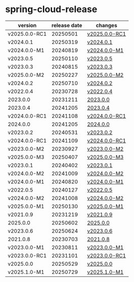 # spring-cloud-release	


|version|release date|changes|
|---|---|---|
|v2025.0.0-RC1|20250501|[v2025.0.0-RC1](./v2025.0.0-RC1-20250501.md)|
|v2024.0.1|20250319|[v2024.0.1](./v2024.0.1-20250319.md)|
|v2024.0.0-M1|20240819|[v2024.0.0-M1](./v2024.0.0-M1-20240819.md)|
|v2023.0.5|20250110|[v2023.0.5](./v2023.0.5-20250110.md)|
|v2023.0.3|20240815|[v2023.0.3](./v2023.0.3-20240815.md)|
|v2025.0.0-M2|20250227|[v2025.0.0-M2](./v2025.0.0-M2-20250227.md)|
|v2024.0.2|20250710|[v2024.0.2](./v2024.0.2-20250710.md)|
|v2022.0.4|20230728|[v2022.0.4](./v2022.0.4-20230728.md)|
|2023.0.0|20231211|[2023.0.0](./2023.0.0-20231211.md)|
|2023.0.4|20241205|[2023.0.4](./2023.0.4-20241205.md)|
|v2024.0.0-RC1|20241108|[v2024.0.0-RC1](./v2024.0.0-RC1-20241108.md)|
|2024.0.0|20241205|[2024.0.0](./2024.0.0-20241205.md)|
|v2023.0.2|20240531|[v2023.0.2](./v2023.0.2-20240531.md)|
|v2024.0.0-RC1|20241109|[v2024.0.0-RC1](./v2024.0.0-RC1-20241109.md)|
|v2023.0.0-M2|20230927|[v2023.0.0-M2](./v2023.0.0-M2-20230927.md)|
|v2025.0.0-M3|20250407|[v2025.0.0-M3](./v2025.0.0-M3-20250407.md)|
|v2023.0.1|20240402|[v2023.0.1](./v2023.0.1-20240402.md)|
|v2024.0.0-M2|20241009|[v2024.0.0-M2](./v2024.0.0-M2-20241009.md)|
|v2024.0.0-M1|20240820|[v2024.0.0-M1](./v2024.0.0-M1-20240820.md)|
|v2022.0.5|20240127|[v2022.0.5](./v2022.0.5-20240127.md)|
|v2024.0.0-M2|20241008|[v2024.0.0-M2](./v2024.0.0-M2-20241008.md)|
|v2025.0.0-M1|20250130|[v2025.0.0-M1](./v2025.0.0-M1-20250130.md)|
|v2021.0.9|20231219|[v2021.0.9](./v2021.0.9-20231219.md)|
|2025.0.0|20250602|[2025.0.0](./2025.0.0-20250602.md)|
|v2023.0.6|20250624|[v2023.0.6](./v2023.0.6-20250624.md)|
|2021.0.8|20230703|[2021.0.8](./2021.0.8-20230703.md)|
|v2023.0.0-M1|20230811|[v2023.0.0-M1](./v2023.0.0-M1-20230811.md)|
|v2023.0.0-RC1|20231101|[v2023.0.0-RC1](./v2023.0.0-RC1-20231101.md)|
|v2025.0.0|20250529|[v2025.0.0](./v2025.0.0-20250529.md)|
|v2025.1.0-M1|20250729|[v2025.1.0-M1](./v2025.1.0-M1-20250729.md)|
